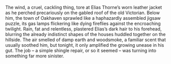 The wind, a cruel, cackling thing, tore at Elias Thorne’s worn leather jacket as he perched precariously on the gabled roof of the old Victorian.  Below him, the town of Oakhaven sprawled like a haphazardly assembled jigsaw puzzle, its gas lamps flickering like dying fireflies against the encroaching twilight.  Rain, fat and relentless, plastered Elias’s dark hair to his forehead, blurring the already indistinct shapes of the houses huddled together on the hillside. The air smelled of damp earth and woodsmoke, a familiar scent that usually soothed him, but tonight, it only amplified the growing unease in his gut. The job – a simple shingle repair, or so it seemed – was turning into something far more sinister.
